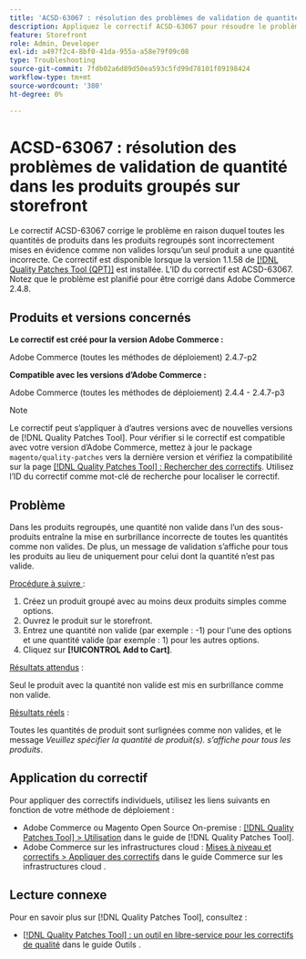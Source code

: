 ```yaml
---
title: 'ACSD-63067 : résolution des problèmes de validation de quantité dans les produits groupés sur storefront'
description: Appliquez le correctif ACSD-63067 pour résoudre le problème d’Adobe Commerce en raison duquel toutes les quantités de produits regroupés sont incorrectement mises en évidence comme non valides lorsqu’un seul produit a une quantité incorrecte.
feature: Storefront
role: Admin, Developer
exl-id: a497f2c4-8bf0-41da-955a-a58e79f09c08
type: Troubleshooting
source-git-commit: 7fdb02a6d89d50ea593c5fd99d78101f89198424
workflow-type: tm+mt
source-wordcount: '380'
ht-degree: 0%

---
```


# ACSD-63067 : résolution des problèmes de validation de quantité dans les produits groupés sur storefront

Le correctif ACSD-63067 corrige le problème en raison duquel toutes les quantités de produits dans les produits regroupés sont incorrectement mises en évidence comme non valides lorsqu’un seul produit a une quantité incorrecte. Ce correctif est disponible lorsque la version 1.1.58 de [[!DNL Quality Patches Tool (QPT)]](/help/tools/quality-patches-tool/quality-patches-tool-to-self-serve-quality-patches.md) est installée. L’ID du correctif est ACSD-63067. Notez que le problème est planifié pour être corrigé dans Adobe Commerce 2.4.8.

## Produits et versions concernés

**Le correctif est créé pour la version Adobe Commerce :**

Adobe Commerce (toutes les méthodes de déploiement) 2.4.7-p2

**Compatible avec les versions d’Adobe Commerce :**

Adobe Commerce (toutes les méthodes de déploiement) 2.4.4 - 2.4.7-p3

>[!NOTE]
>
>Le correctif peut s’appliquer à d’autres versions avec de nouvelles versions de [!DNL Quality Patches Tool]. Pour vérifier si le correctif est compatible avec votre version d’Adobe Commerce, mettez à jour le package `magento/quality-patches` vers la dernière version et vérifiez la compatibilité sur la page [[!DNL Quality Patches Tool] : Rechercher des correctifs](https://experienceleague.adobe.com/tools/commerce-quality-patches/index.html). Utilisez l’ID du correctif comme mot-clé de recherche pour localiser le correctif.

## Problème

Dans les produits regroupés, une quantité non valide dans l’un des sous-produits entraîne la mise en surbrillance incorrecte de toutes les quantités comme non valides. De plus, un message de validation s’affiche pour tous les produits au lieu de uniquement pour celui dont la quantité n’est pas valide.

<u>Procédure à suivre </u> :

1. Créez un produit groupé avec au moins deux produits simples comme options.
1. Ouvrez le produit sur le storefront.
1. Entrez une quantité non valide (par exemple : -1) pour l&#39;une des options et une quantité valide (par exemple : 1) pour les autres options.
1. Cliquez sur **[!UICONTROL Add to Cart]**.

<u>Résultats attendus</u> :

Seul le produit avec la quantité non valide est mis en surbrillance comme non valide.

<u>Résultats réels</u> :

Toutes les quantités de produit sont surlignées comme non valides, et le message *Veuillez spécifier la quantité de produit(s). s’affiche pour tous les produits*.


## Application du correctif

Pour appliquer des correctifs individuels, utilisez les liens suivants en fonction de votre méthode de déploiement :

* Adobe Commerce ou Magento Open Source On-premise : [[!DNL Quality Patches Tool] > Utilisation](/help/tools/quality-patches-tool/usage.md) dans le guide de [!DNL Quality Patches Tool].
* Adobe Commerce sur les infrastructures cloud : [Mises à niveau et correctifs > Appliquer des correctifs](https://experienceleague.adobe.com/docs/commerce-cloud-service/user-guide/develop/upgrade/apply-patches.html) dans le guide Commerce sur les infrastructures cloud .


## Lecture connexe

Pour en savoir plus sur [!DNL Quality Patches Tool], consultez :

* [[!DNL Quality Patches Tool] : un outil en libre-service pour les correctifs de qualité](/help/tools/quality-patches-tool/quality-patches-tool-to-self-serve-quality-patches.md) dans le guide Outils .
